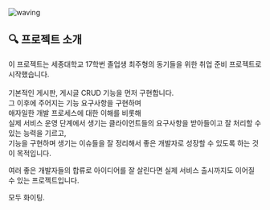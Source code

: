 ![waving](https://capsule-render.vercel.app/api?type=waving&height=200&text=JootCamp&fontAlign=70&fontAlignY=35&color=gradient)

## 🔍 프로젝트 소개
이 프로젝트는 세종대학교 17학번 졸업생 최주형의 동기들을 위한 취업 준비 프로젝트로 시작했습니다. <br>
<br>
기본적인 게시판, 게시글 CRUD 기능을 먼저 구현합니다. <br>
그 이후에 주어지는 기능 요구사항을 구현하며  <br>
애자일한 개발 프로세스에 대한 이해를 비롯해  <br>
실제 서비스 운영 단계에서 생기는 클라이언트들의 요구사항을 받아들이고 잘 처리할 수 있는 능력을 기르고,  <br>
기능을 구현하며 생기는 이슈들을 잘 정리해서 좋은 개발자로 성장할 수 있도록 하는 것이 목적입니다.  <br>

여러 좋은 개발자들의 합류로 아이디어를 잘 살린다면 실제 서비스 출시까지도 이어질 수 있는 프로젝트입니다.  <br>

모두 화이팅.   <br>
